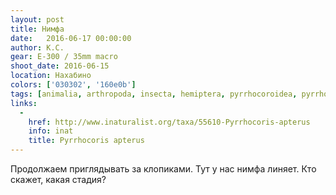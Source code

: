 ```yaml
---
layout: post
title: Нимфа
date:   2016-06-17 00:00:00
author: К.С.
gear: E-300 / 35mm macro
shoot_date: 2016-06-15
location: Нахабино
colors: ['030302', '160e0b']
tags: [animalia, arthropoda, insecta, hemiptera, pyrrhocoroidea, pyrrhocoridae]
links:
  -
    href: http://www.inaturalist.org/taxa/55610-Pyrrhocoris-apterus
    info: inat
    title: Pyrrhocoris apterus
---
```


Продолжаем приглядывать за клопиками. Тут у нас нимфа линяет. Кто скажет, какая стадия?
